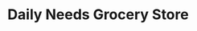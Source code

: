 ---
title: "Daily Needs Grocery Store"
url: /semiliguda/daily-needs-grocery-store/
shop: Supermarkt
---